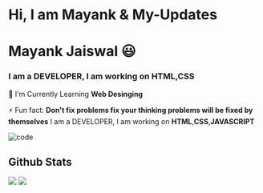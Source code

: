 
# Hi, I am Mayank & My-Updates
# Mayank Jaiswal 😃
### I am a  DEVELOPER, I am working on **HTML**,**CSS**
🌱 I'm Currently Learning **Web Desinging**                                        

⚡ Fun fact: **Don't fix problems fix your thinking problems will be fixed by themselves**
I am a DEVELOPER, I am working on **HTML**,**CSS**,**JAVASCRIPT**

![code](https://user-images.githubusercontent.com/58311460/100574740-aff4ba80-3300-11eb-80a2-ab06c18ed695.gif)

<h2 style="block">Github Stats</h2>

<p><img align="top" src="https://github-readme-stats.vercel.app/api?username=Mayankjaiswal1709&show_icons=true" />
<img align="top" src="https://github-readme-stats.vercel.app/api/top-langs/?username=Mayankjaiswal1709" /></p>






